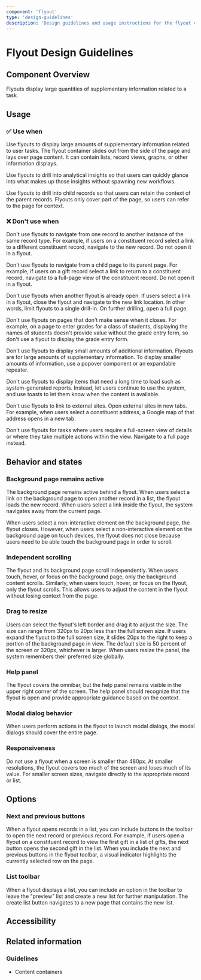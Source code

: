 ```yaml
---
component: 'flyout'
type: 'design-guidelines'
description: 'Design guidelines and usage instructions for the flyout component extracted from SKY UX documentation.'
---
```


# Flyout Design Guidelines

## Component Overview
Flyouts display large quantities of supplementary information related to a task.

## Usage

### ✅ Use when

Use flyouts to display large amounts of supplementary information related to user tasks. The flyout container slides out from the side of the page and lays over page content. It can contain lists, record views, graphs, or other information displays.

Use flyouts to drill into analytical insights so that users can quickly glance into what makes up those insights without spawning new workflows.

Use flyouts to drill into child records so that users can retain the context of the parent records. Flyouts only cover part of the page, so users can refer to the page for context.

### ❌ Don't use when

Don't use flyouts to navigate from one record to another instance of the same record type. For example, if users on a constituent record select a link to a different constituent record, navigate to the new record. Do not open it in a flyout.

Don't use flyouts to navigate from a child page to its parent page. For example, if users on a gift record select a link to return to a constituent record, navigate to a full-page view of the constituent record. Do not open it in a flyout.

Don't use flyouts when another flyout is already open. If users select a link in a flyout, close the flyout and navigate to the new link location. In other words, limit flyouts to a single drill-in. On further drilling, open a full page.

Don't use flyouts on pages that don't make sense when it closes. For example, on a page to enter grades for a class of students, displaying the names of students doesn't provide value without the grade entry form, so don't use a flyout to display the grade entry form.

Don't use flyouts to display small amounts of additional information. Flyouts are for large amounts of supplementary information. To display smaller amounts of information, use a popover component or an expandable repeater.

Don't use flyouts to display items that need a long time to load such as system-generated reports. Instead, let users continue to use the system, and use toasts to let them know when the content is available.

Don't use flyouts to link to external sites. Open external sites in new tabs. For example, when users select a constituent address, a Google map of that address opens in a new tab.

Don't use flyouts for tasks where users require a full-screen view of details or where they take multiple actions within the view. Navigate to a full page instead.

## Behavior and states

### Background page remains active

The background page remains active behind a flyout. When users select a link on the background page to open another record in a list, the flyout loads the new record. When users select a link inside the flyout, the system navigates away from the current page.

When users select a non-interactive element on the background page, the flyout closes. However, when users select a non-interactive element on the background page on touch devices, the flyout does not close because users need to be able touch the background page in order to scroll.

### Independent scrolling

The flyout and its background page scroll independently. When users touch, hover, or focus on the background page, only the background content scrolls. Similarly, when users touch, hover, or focus on the flyout, only the flyout scrolls. This allows users to adjust the content in the flyout without losing context from the page.

### Drag to resize

Users can select the flyout's left border and drag it to adjust the size. The size can range from 320px to 20px less than the full screen size. If users expand the flyout to the full screen size, it slides 20px to the right to keep a portion of the background page in view. The default size is 50 percent of the screen or 320px, whichever is larger. When users resize the panel, the system remembers their preferred size globally.

### Help panel

The flyout covers the omnibar, but the help panel remains visible in the upper right corner of the screen. The help panel should recognize that the flyout is open and provide appropriate guidance based on the context.

### Modal dialog behavior

When users perform actions in the flyout to launch modal dialogs, the modal dialogs should cover the entire page.

### Responsiveness

Do not use a flyout when a screen is smaller than 480px. At smaller resolutions, the flyout covers too much of the screen and loses much of its value. For smaller screen sizes, navigate directly to the appropriate record or list.

## Options

### Next and previous buttons

When a flyout opens records in a list, you can include buttons in the toolbar to open the next record or previous record. For example, if users open a flyout on a constituent record to view the first gift in a list of gifts, the next button opens the second gift in the list. When you include the next and previous buttons in the flyout toolbar, a visual indicator highlights the currently selected row on the page.

### List toolbar

When a flyout displays a list, you can include an option in the toolbar to leave the "preview" list and create a new list for further manipulation. The create list button navigates to a new page that contains the new list.

## Accessibility

## Related information

### Guidelines

- Content containers